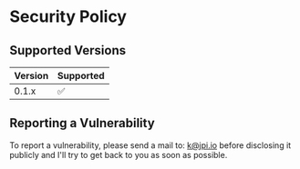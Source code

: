 # Security Policy

## Supported Versions

| Version | Supported          |
| ------- | ------------------ |
| 0.1.x   | :white_check_mark: |

## Reporting a Vulnerability

To report a vulnerability, please send a mail to: k@jpi.io before disclosing it publicly and I'll try to get back to you as soon as possible.